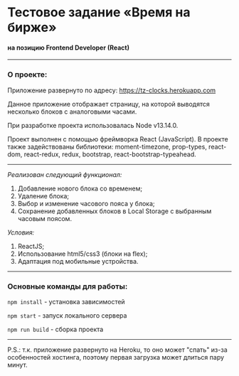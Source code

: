 # Тестовое задание «Время на бирже»
#### на позицию Frontend Developer (React)

---

### О проекте:

Приложение развернуто по адресу: https://tz-clocks.herokuapp.com

Данное приложение отображает страницу, на которой выводятся несколько блоков с аналоговыми часами.

При разработке проекта использовалась Node v13.14.0.

Проект выполнен с помощью фреймворка React (JavaScript). 
В проекте также задействованы библиотеки: moment-timezone, prop-types, react-dom, react-redux, redux, bootstrap, react-bootstrap-typeahead.

---

_Реализован следующий функционал:_
1. Добавление нового блока со временем;
2. Удаление блока;
3. Выбор и изменение часового пояса у блока;
4. Сохранение добавленных блоков в Local Storage с выбранным часовым поясом.

_Условия:_
1. ReactJS;
2. Использование html5/css3 (блоки на flex);
3. Адаптация под мобильные устройства.

---

### Основные команды для работы:

`npm install` - установка зависимостей

`npm start` - запуск локального сервера

`npm run build` - сборка проекта

---

P.S.: т.к. приложение развернуто на Heroku, то оно может "спать" из-за особенностей хостинга, поэтому первая загрузка может длиться пару минут.
